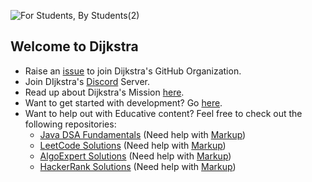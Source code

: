 ![For Students, By Students(2)](https://github.com/Dijkstra-Edu/.github/assets/70965472/bee010e1-3ea1-45a1-abc8-f73b0dd9fcac)


## Welcome to Dijkstra

- Raise an  [issue](https://github.com/Dijkstra-Edu/Support/issues/new?assignees=&labels=Join+Dijkstra&template=invitation.md&title=Please+send+an+invite+to+join+Dijkstra's+GitHub+Community+Organization) to join Dijkstra's GitHub Organization.
- Join DIjkstra's [Discord](https://discord.com/invite/Vs87cBBU) Server.
- Read up about Dijkstra's Mission [here](https://github.com/Dijkstra-Edu/Dijkstra#readme).
- Want to get started with development? Go [here](https://github.com/Dijkstra-Edu/Dijkstra).
- Want to help out with Educative content? Feel free to check out the following repositories:
  - [Java DSA Fundamentals](https://github.com/Dijkstra-Edu/DSA-Fundamentals---JAVA) (Need help with [Markup]())
  - [LeetCode Solutions](https://github.com/Dijkstra-Edu/LeetCode-Solutions) (Need help with [Markup]())
  - [AlgoExpert Solutions](https://github.com/Dijkstra-Edu/AlgoExpert-Solutions) (Need help with [Markup]())
  - [HackerRank Solutions](https://github.com/Dijkstra-Edu/HackerRank-Solutions) (Need help with [Markup]())

<!-- **Here are some ideas to get you started:**

🙋‍♀️ A short introduction - what is your organization all about?
🌈 Contribution guidelines - how can the community get involved?
👩‍💻 Useful resources - where can the community find your docs? Is there anything else the community should know?
🍿 Fun facts - what does your team eat for breakfast?
🧙 Remember, you can do mighty things with the power of [Markdown](https://docs.github.com/github/writing-on-github/getting-started-with-writing-and-formatting-on-github/basic-writing-and-formatting-syntax)
 -->
